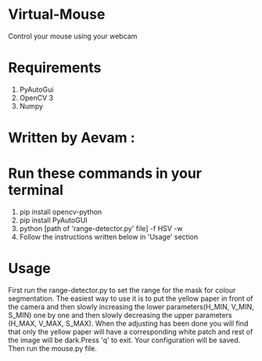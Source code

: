 # Virtual-Mouse
Control your mouse using your webcam

# Requirements
1. PyAutoGui<br>
2. OpenCV 3<br>
3. Numpy<br>

# Written by Aevam :
# Run these commands in your terminal
1. pip install opencv-python<br>
2. pip install PyAutoGUI<br>
3. python [path of 'range-detector.py' file] -f HSV -w<br>
4. Follow the instructions written below in 'Usage' section<br>


# Usage
First run the range-detector.py to set the range for the mask for colour segmentation. The easiest way to use it is to put the yellow paper in front of the camera and then slowly increasing the lower parameters(H_MIN, V_MIN, S_MIN) one by one and then slowly decreasing the upper parameters (H_MAX, V_MAX, S_MAX). When the adjusting has been done you will find that only the yellow paper will have a corresponding white patch and rest of the image will be dark.Press 'q' to exit. Your configuration will be saved. Then run the mouse.py file.